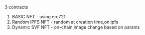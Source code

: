 3 contracts

1. BASIC NFT - using erc721
2. Random IPFS NFT - random at creation time,on ipfs
3. Dynamic SVF NFT - on-chain,image change based on params
